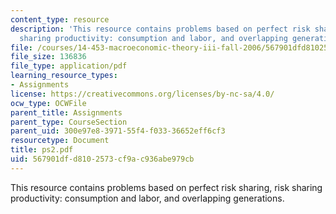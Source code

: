 ```yaml
---
content_type: resource
description: 'This resource contains problems based on perfect risk sharing, risk
  sharing productivity: consumption and labor, and overlapping generations.'
file: /courses/14-453-macroeconomic-theory-iii-fall-2006/567901dfd8102573cf9ac936abe979cb_ps2.pdf
file_size: 136836
file_type: application/pdf
learning_resource_types:
- Assignments
license: https://creativecommons.org/licenses/by-nc-sa/4.0/
ocw_type: OCWFile
parent_title: Assignments
parent_type: CourseSection
parent_uid: 300e97e8-3971-55f4-f033-36652eff6cf3
resourcetype: Document
title: ps2.pdf
uid: 567901df-d810-2573-cf9a-c936abe979cb
---
```

This resource contains problems based on perfect risk sharing, risk sharing productivity: consumption and labor, and overlapping generations.